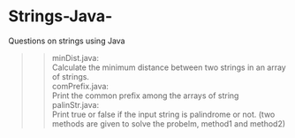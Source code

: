 # Strings-Java-
Questions on strings using Java <br>
>> minDist.java: <br>
   Calculate the minimum distance between two strings in an array of strings.<br>
>> comPrefix.java:<br>
   Print the common prefix among the arrays of string<br>
>> palinStr.java:<br>
   Print true or false if the input string is palindrome or not. (two methods are given to solve the probelm, method1 and method2)<br>
